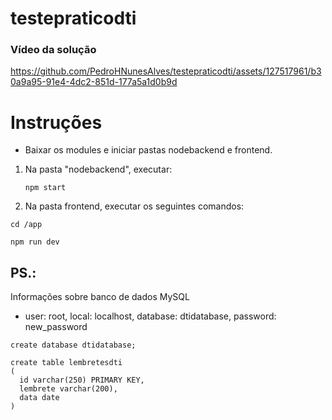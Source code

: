 # testepraticodti

### Vídeo da solução
https://github.com/PedroHNunesAlves/testepraticodti/assets/127517961/b30a9a95-91e4-4dc2-851d-177a5a1d0b9d



# Instruções

- Baixar os modules e iniciar pastas nodebackend e frontend. 

1. Na pasta "nodebackend", executar:
   ```
   npm start
   ```

2. Na pasta frontend, executar os seguintes comandos:
  ```
  cd /app
  ```
  ```
  npm run dev
  ```
   
## PS.:
  Informações sobre banco de dados MySQL 
  - user: root, local: localhost, database: dtidatabase, password: new_password

  ```
  create database dtidatabase;
  ```

  ```
  create table lembretesdti
  (
    id varchar(250) PRIMARY KEY,
    lembrete varchar(200),
    data date
  )
  ```


  


   

